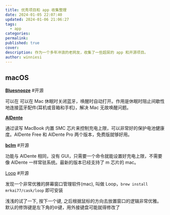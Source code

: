 ```yaml
---
title: 优秀项目和 app 收集整理
date: 2024-01-05 22:07:40
updated: 2024-01-06 21:06:27
tags:
  - app
categories: 
permalink: 
published: true
cover: 
description: 作为一个多年冲浪的老网友，收集了一些超屌的 app 和开源项目。
author: winniesi
---
```


## macOS

[**Bluesnooze**](https://github.com/odlp/bluesnooze) #开源 

可以在 可以在 Mac 休眠时关闭蓝牙，唤醒时自动打开。作用是休眠时阻止间歇性地连接蓝牙配件(耳机或音箱和手机)，解决 Mac 无故唤醒问题。

[**AlDente**](https://apphousekitchen.com)

通过读写 MacBook 内置 SMC 芯片来控制充电上限，可以非常好的保护电池健康度。AlDente Free 和 AlDente Pro 两个版本，免费版就够好用。

 [**bclm**](https://github.com/zackelia/bclm) #开源

功能与 AlDente 相同，没有 GUI，只需要一个命令就能设置好充电上限，不需要像 AlDente 一样常驻系统。最新的版本已经支持了 m 芯片的 mac。

[Loop](https://github.com/MrKai77/Loop) #开源 

发现一个非常优雅的屏幕窗口管理软件(mac), 叫做 Loop，`brew install mrkai77/cask/loop` 即可安装

浅浅的试了一下, 按下一个键, 之后根据鼠标的方向去放置窗口的逻辑非常优雅。默认的修饰键是左下角的🌐键，用外接键盘可能就得修改了